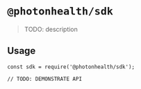# `@photonhealth/sdk`

> TODO: description

## Usage

```
const sdk = require('@photonhealth/sdk');

// TODO: DEMONSTRATE API
```
